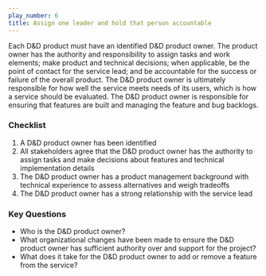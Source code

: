 ```yaml
---
play_number: 6
title: Assign one leader and hold that person accountable
---
```


Each D&D product must have an identified D&D product owner. The product owner has the authority and responsibility to assign tasks and work elements; make product and technical decisions; when applicable, be the point of contact for the service lead; and be accountable for the success or failure of the overall product. The D&D product owner is ultimately responsible for how well the service meets needs of its users, which is how a service should be evaluated. The D&D product owner is responsible for ensuring that features are built and managing the feature and bug backlogs.

### Checklist
1. A D&D product owner has been identified
2. All stakeholders agree that the D&D product owner has the authority to assign tasks and make decisions about features and technical implementation details
3. The D&D product owner has a product management background with technical experience to assess alternatives and weigh tradeoffs
4. The D&D product owner has a strong relationship with the service lead

### Key Questions
- Who is the D&D product owner?
- What organizational changes have been made to ensure the D&D product owner has sufficient authority over and support for the project?
- What does it take for the D&D product owner to add or remove a feature from the service?
